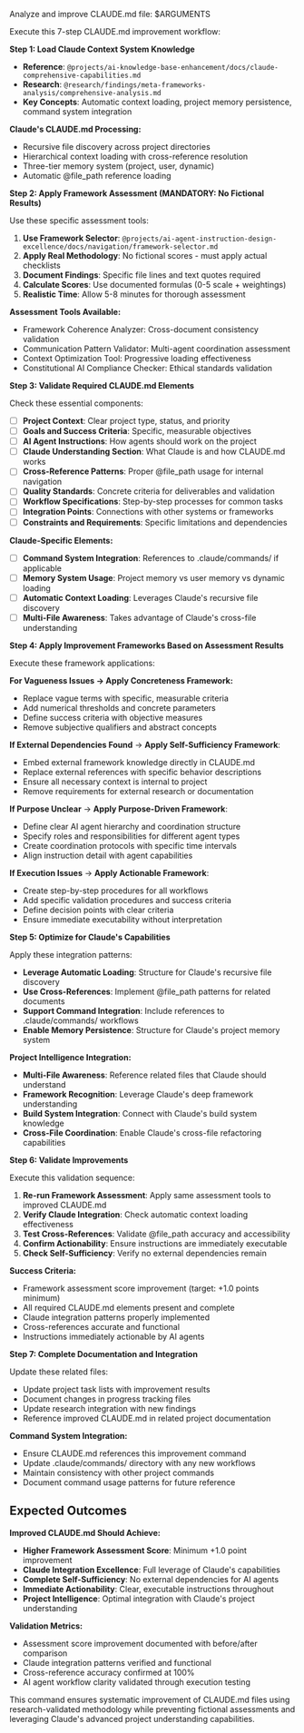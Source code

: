 Analyze and improve CLAUDE.md file: $ARGUMENTS

Execute this 7-step CLAUDE.md improvement workflow:

**Step 1: Load Claude Context System Knowledge**
- **Reference**: `@projects/ai-knowledge-base-enhancement/docs/claude-comprehensive-capabilities.md`
- **Research**: `@research/findings/meta-frameworks-analysis/comprehensive-analysis.md`
- **Key Concepts**: Automatic context loading, project memory persistence, command system integration

**Claude's CLAUDE.md Processing:**
- Recursive file discovery across project directories
- Hierarchical context loading with cross-reference resolution
- Three-tier memory system (project, user, dynamic)
- Automatic @file_path reference loading

**Step 2: Apply Framework Assessment (MANDATORY: No Fictional Results)**

Use these specific assessment tools:
1. **Use Framework Selector**: `@projects/ai-agent-instruction-design-excellence/docs/navigation/framework-selector.md`
2. **Apply Real Methodology**: No fictional scores - must apply actual checklists
3. **Document Findings**: Specific file lines and text quotes required
4. **Calculate Scores**: Use documented formulas (0-5 scale + weightings)
5. **Realistic Time**: Allow 5-8 minutes for thorough assessment

**Assessment Tools Available:**
- Framework Coherence Analyzer: Cross-document consistency validation
- Communication Pattern Validator: Multi-agent coordination assessment  
- Context Optimization Tool: Progressive loading effectiveness
- Constitutional AI Compliance Checker: Ethical standards validation

**Step 3: Validate Required CLAUDE.md Elements**

Check these essential components:
- [ ] **Project Context**: Clear project type, status, and priority
- [ ] **Goals and Success Criteria**: Specific, measurable objectives
- [ ] **AI Agent Instructions**: How agents should work on the project
- [ ] **Claude Understanding Section**: What Claude is and how CLAUDE.md works
- [ ] **Cross-Reference Patterns**: Proper @file_path usage for internal navigation
- [ ] **Quality Standards**: Concrete criteria for deliverables and validation
- [ ] **Workflow Specifications**: Step-by-step processes for common tasks
- [ ] **Integration Points**: Connections with other systems or frameworks
- [ ] **Constraints and Requirements**: Specific limitations and dependencies

**Claude-Specific Elements:**
- [ ] **Command System Integration**: References to .claude/commands/ if applicable
- [ ] **Memory System Usage**: Project memory vs user memory vs dynamic loading
- [ ] **Automatic Context Loading**: Leverages Claude's recursive file discovery
- [ ] **Multi-File Awareness**: Takes advantage of Claude's cross-file understanding

**Step 4: Apply Improvement Frameworks Based on Assessment Results**

Execute these framework applications:

**For Vagueness Issues → Apply Concreteness Framework:**
- Replace vague terms with specific, measurable criteria
- Add numerical thresholds and concrete parameters
- Define success criteria with objective measures
- Remove subjective qualifiers and abstract concepts

**If External Dependencies Found** → **Apply Self-Sufficiency Framework**:
- Embed external framework knowledge directly in CLAUDE.md
- Replace external references with specific behavior descriptions
- Ensure all necessary context is internal to project
- Remove requirements for external research or documentation

**If Purpose Unclear** → **Apply Purpose-Driven Framework**:
- Define clear AI agent hierarchy and coordination structure
- Specify roles and responsibilities for different agent types
- Create coordination protocols with specific time intervals
- Align instruction detail with agent capabilities

**If Execution Issues** → **Apply Actionable Framework**:
- Create step-by-step procedures for all workflows
- Add specific validation procedures and success criteria
- Define decision points with clear criteria
- Ensure immediate executability without interpretation

**Step 5: Optimize for Claude's Capabilities**

Apply these integration patterns:
- **Leverage Automatic Loading**: Structure for Claude's recursive file discovery
- **Use Cross-References**: Implement @file_path patterns for related documents
- **Support Command Integration**: Include references to .claude/commands/ workflows
- **Enable Memory Persistence**: Structure for Claude's project memory system

**Project Intelligence Integration:**
- **Multi-File Awareness**: Reference related files that Claude should understand
- **Framework Recognition**: Leverage Claude's deep framework understanding
- **Build System Integration**: Connect with Claude's build system knowledge
- **Cross-File Coordination**: Enable Claude's cross-file refactoring capabilities

**Step 6: Validate Improvements**

Execute this validation sequence:
1. **Re-run Framework Assessment**: Apply same assessment tools to improved CLAUDE.md
2. **Verify Claude Integration**: Check automatic context loading effectiveness
3. **Test Cross-References**: Validate @file_path accuracy and accessibility
4. **Confirm Actionability**: Ensure instructions are immediately executable
5. **Check Self-Sufficiency**: Verify no external dependencies remain

**Success Criteria:**
- Framework assessment score improvement (target: +1.0 points minimum)
- All required CLAUDE.md elements present and complete
- Claude integration patterns properly implemented
- Cross-references accurate and functional
- Instructions immediately actionable by AI agents

**Step 7: Complete Documentation and Integration**

Update these related files:
- Update project task lists with improvement results
- Document changes in progress tracking files
- Update research integration with new findings
- Reference improved CLAUDE.md in related project documentation

**Command System Integration:**
- Ensure CLAUDE.md references this improvement command
- Update .claude/commands/ directory with any new workflows
- Maintain consistency with other project commands
- Document command usage patterns for future reference

## Expected Outcomes

**Improved CLAUDE.md Should Achieve:**
- **Higher Framework Assessment Score**: Minimum +1.0 point improvement
- **Claude Integration Excellence**: Full leverage of Claude's capabilities
- **Complete Self-Sufficiency**: No external dependencies for AI agents
- **Immediate Actionability**: Clear, executable instructions throughout
- **Project Intelligence**: Optimal integration with Claude's project understanding

**Validation Metrics:**
- Assessment score improvement documented with before/after comparison
- Claude integration patterns verified and functional
- Cross-reference accuracy confirmed at 100%
- AI agent workflow clarity validated through execution testing

This command ensures systematic improvement of CLAUDE.md files using research-validated methodology while preventing fictional assessments and leveraging Claude's advanced project understanding capabilities.